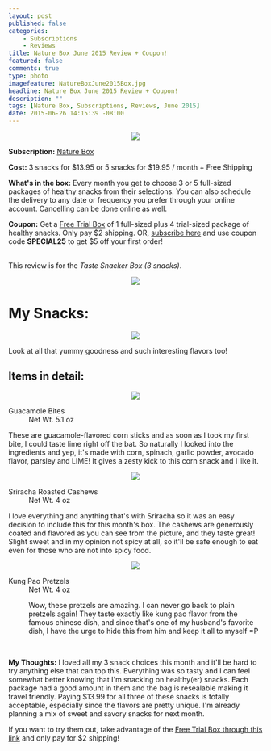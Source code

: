 ```yaml
---
layout: post
published: false
categories: 
    - Subscriptions
    - Reviews
title: Nature Box June 2015 Review + Coupon!
featured: false
comments: true
type: photo
imagefeature: NatureBoxJune2015Box.jpg
headline: Nature Box June 2015 Review + Coupon!
description: ""
tags: [Nature Box, Subscriptions, Reviews, June 2015]
date: 2015-06-26 14:15:39 -08:00
---
```


<center><img src='/images/NatureBoxJune2015Box.jpg'></center>
<p><b>Subscription:</b> <a href="http://www.shareasale.com/r.cfm?b=395413&u=1115177&m=41415&urllink=&afftrack=" target="_blank">Nature Box</a></p>
<p><b>Cost:</b> 3 snacks for $13.95 or 5 snacks for $19.95 / month + Free Shipping</p>
<p><b>What's in the box:</b> Every month you get to choose 3 or 5 full-sized packages of healthy snacks from their selections. You can also schedule the delivery to any date or frequency you prefer through your online account. Cancelling can be done online as well.</p>
<p><b>Coupon:</b> Get a <a href="http://www.shareasale.com/r.cfm?b=395413&u=1115177&m=41415&urllink=&afftrack=" target="_blank">Free Trial Box</a> of 1 full-sized plus 4 trial-sized package of healthy snacks. Only pay $2 shipping. OR, <a href="http://www.shareasale.com/u.cfm?d=109178&m=41415&u=1115177" target="_blank">subscribe here</a> and use coupon code <b>SPECIAL25</b> to get $5 off your first order!</p>
<br>

<DT>This review is for the <i>Taste Snacker Box (3 snacks)</i>.</DT>
<p><center><img src='/images/NatureBoxJune2015OpenBox.jpg'></center></p>

# My Snacks:

<center><img src='/images/NatureBoxJune2015Items.jpg'></center>
<p>Look at all that yummy goodness and such interesting flavors too!</p>

## Items in detail:
<center><img src='/images/NatureBoxJune2015Guacamole.jpg'></center>
<DL>
<DT>Guacamole Bites</DT>
<DD>Net Wt. 5.1 oz</DD>
<p>These are guacamole-flavored corn sticks and as soon as I took my first bite, I could taste lime right off the bat. So naturally I looked into the ingredients and yep, it's made with corn, spinach, garlic powder, avocado flavor, parsley and LIME! It gives a zesty kick to this corn snack and I like it.</p>
</DL>

<center><img src='/images/NatureBoxJune2015Cashews.jpg'></center>
<DL>
<DT>Sriracha Roasted Cashews</DT>
<DD>Net Wt. 4 oz</DD>
<p>I love everything and anything that's with Sriracha so it was an easy decision to include this for this month's box. The cashews are generously coated and flavored as you can see from the picture, and they taste great! Slight sweet and in my opinion not spicy at all, so it'll be safe enough to eat even for those who are not into spicy food.</p>
</DL>

<center><img src='/images/NatureBoxJune2015Pretzels.jpg'></center>
<DL>
<DT>Kung Pao Pretzels</DT>
<DD>Net Wt. 4 oz<DD>
<p>Wow, these pretzels are amazing. I can never go back to plain pretzels again! They taste exactly like kung pao flavor from the famous chinese dish, and since that's one of my husband's favorite dish, I have the urge to hide this from him and keep it all to myself =P</p>
</DL>

<br>

<p><i class="icon-exclamation-sign"></i><b> My Thoughts:</b> I loved all my 3 snack choices this month and it'll be hard to try anything else that can top this. Everything was so tasty and I can feel somewhat better knowing that I'm snacking on healthy(er) snacks. Each package had a good amount in them and the bag is resealable making it travel friendly. Paying $13.99 for all three of these snacks is totally acceptable, especially since the flavors are pretty unique. I'm already planning a mix of sweet and savory snacks for next month.</p>

<p>If you want to try them out, take advantage of the <a href="http://www.shareasale.com/r.cfm?b=395413&u=1115177&m=41415&urllink=&afftrack=" target="_blank">Free Trial Box through this link</a> and only pay for $2 shipping!</p>
